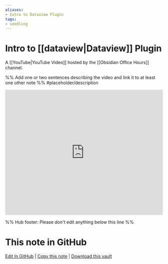 ```yaml
---
aliases: 
- Intro to Dataview Plugin
tags:
- seedling
---
```


# Intro to [[dataview|Dataview]] Plugin

A [[YouTube|YouTube Video]] hosted by the [[Obsidian Office Hours]] channel.

%% Add one or two sentences describing the video and link it to at least one other note %%
#placeholder/description 

<iframe width="100%" height="400px" src="https://www.youtube.com/embed/lclif6l9UgQ" title="YouTube video player" frameborder="0" allow="accelerometer; autoplay; clipboard-write; encrypted-media; gyroscope; picture-in-picture" allowfullscreen></iframe>


%% Hub footer: Please don't edit anything below this line %%

# This note in GitHub

<span class="git-footer">[Edit In GitHub](https://github.dev/obsidian-community/obsidian-hub/blob/main/04%20-%20Guides%2C%20Workflows%2C%20%26%20Courses/Guides/YT%20%20-%20Intro%20to%20Dataview%20Plugin.md "git-hub-edit-note") | [Copy this note](https://raw.githubusercontent.com/obsidian-community/obsidian-hub/main/04%20-%20Guides%2C%20Workflows%2C%20%26%20Courses/Guides/YT%20%20-%20Intro%20to%20Dataview%20Plugin.md "git-hub-copy-note") | [Download this vault](https://github.com/obsidian-community/obsidian-hub/archive/refs/heads/main.zip "git-hub-download-vault") </span>

